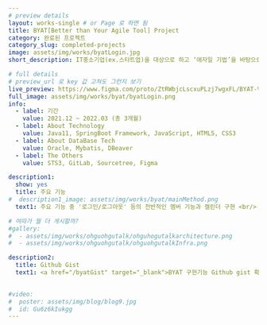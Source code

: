 ```yaml
---
# preview details
layout: works-single # or Page 로 하면 됨
title: BYAT[Better than Your Agile Tool] Project
category: 완료된 프로젝트
category_slug: completed-projects
image: assets/img/works/byatLogin.jpg  
short_description: IT중소기업(ex.스타트업)을 대상으로 하고 ‘애자일 기법’을 바탕으로 프로세스를 관리해주는 PMS 어플리케이션

# full details
# preview_url 로 key 값 고쳐도 그런지 보기
live_preview: https://www.figma.com/proto/ZtRWbjcLscxuPLzj7wgxFL/BYAT-%ED%94%84%EB%A1%9C%ED%86%A0%ED%83%80%EC%9D%B4%ED%95%91?embed_host=notion&kind=proto&node-id=659-65401&page-id=0%3A1&scaling=min-zoom&show-proto-sidebar=1&starting-point-node-id=659%3A65401 # 뭘까 -> 미리 프리뷰 보여주는 것 같은데 
full_image: assets/img/works/byat/byatLogin.png
info:
  - label: 기간
    value: 2021.12 ~ 2022.03 (총 3개월)
  - label: About Technology
    value: Java11, SpringBoot Framework, JavaScript, HTML5, CSS3
  - label: About DataBase Tech
    value: Oracle, Mybatis, DBeaver
  - label: The Others
    value: STS3, GitLab, Sourcetree, Figma

description1:
  show: yes
  title: 주요 기능 
#  description1_image: assets/img/works/byat/mainMethod.png
  text1: 주요 기능 중 '로그인/로그아웃' 등의 전반적인 멤버 기능과 캘린더 구현 <br/> <a href="https://sudden-milk-758.notion.site/569697dad03340809dcd1e90ad21547e?pvs=4" target="_blank">구체적인 구현 내용 확인하기</a>

# 여따가 뭘 더 게시할까?
#gallery:
#  - assets/img/works/ohguohgutalk/ohguhogutalkarchitecture.png
#  - assets/img/works/ohguohgutalk/ohguohgutalkInfra.png

description2:
  title: Github Gist 
  text1: <a href="/byatGist" target="_blank">BYAT 구현기능 Github gist 확인하기</a> 
  

#video:
#  poster: assets/img/blog/blog9.jpg
#  id: Gu6z6kIukgg
---
```


